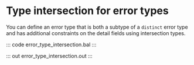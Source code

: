 # Type intersection for error types

You can define an error type that is both a subtype of a `distinct` error type and has additional constraints on the detail fields using intersection types.

::: code error_type_intersection.bal :::

::: out error_type_intersection.out :::
